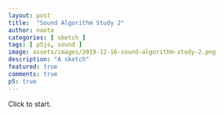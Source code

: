 ```yaml
---
layout: post
title:  "Sound Algorithm Study 2"
author: naoto
categories: [ sketch ]
tags: [ p5js, sound ]
image: assets/images/2019-12-16-sound-algorithm-study-2.png
description: "A sketch"
featured: true
comments: true
p5: true
---
```


<div id = "p5sketch">
  <!-- p5 instance will be created here -->
</div>

Click to start.

<script>
function midiToFreq(m) {
  let tuning = 440;
  return Math.pow(2, (m - 69) / 12) * tuning;
}

let setColorMode = 0;

class ColorScheme {
  constructor(colorString) {
    this.colors = []; {
      let cc = colorString.split("/");
      let cs = cc[cc.length - 1].split("-");
      for (let i in cs) {
        let r = parseInt("0x" + cs[i].substring(0, 2));
        let g = parseInt("0x" + cs[i].substring(2, 4));
        let b = parseInt("0x" + cs[i].substring(4, 6));
        this.colors.push({
          r: r,
          g: g,
          b: b
        });
      }
      this.offset = 0;
    }
  }
  get(i) {
    i = Math.min(this.colors.length - 1, Math.max(0, i));
    return this.colors[(i + this.offset) % this.colors.length];
  }

}

var colorSchemes = [
  new ColorScheme("https://coolors.co/5386e4-7fc29b-b5ef8a-d7f171-817e9f"),
  new ColorScheme("https://coolors.co/000000-808080-ffffff-333333-aaaaaa"),
  new ColorScheme("https://coolors.co/ffffff-808080-000000-333333-aaaaaa"),
];

function setColor(parent, func, index, alpha) {
  let idx = setColorMode;
  if (alpha == undefined) alpha = 255;
  parent[func](colorSchemes[idx].get(index).r, colorSchemes[idx].get(index).g, colorSchemes[idx].get(index).b, alpha);
}

// for cross browser compatibility
const AudioContext = window.AudioContext || window.webkitAudioContext;
const audioCtx = new AudioContext();

class AM {
  constructor() {
    this.amp = audioCtx.createGain();
    this.amp.gain.setValueAtTime(0.0, audioCtx.currentTime);
    this.amp.connect(audioCtx.destination);

    this.preAmp = audioCtx.createGain();
    this.preAmp.gain.setValueAtTime(0.0, audioCtx.currentTime);
    this.preAmp.connect(this.amp);

    this.osc = audioCtx.createOscillator();
    this.osc.type = 'sine';
    this.osc.frequency.setValueAtTime(0, audioCtx.currentTime);
    this.osc.connect(this.preAmp);

    this.modGain = audioCtx.createGain();
    this.modGain.gain.value = 0;
    this.modGain.connect(this.preAmp.gain);

    this.lfo = audioCtx.createOscillator();
    this.lfo.type = 'sine';
    this.lfo.frequency.setValueAtTime(16, audioCtx.currentTime);
    this.lfo.connect(this.modGain);

    this.started = false;
  }

  start() {
    if (this.started == false) {
      this.osc.start();
      this.lfo.start();
      this.started = true;
    }
    this.modGain.gain.value = 1;
    this.amp.gain.setValueAtTime(0.1, audioCtx.currentTime);
  }

  freq(f) {
    if (isNaN(f)) return;
    this.osc.frequency.setValueAtTime(f, audioCtx.currentTime);
  }

  stop() {
    this.preAmp.gain.setValueAtTime(0.0, audioCtx.currentTime);
    this.amp.gain.setValueAtTime(0.0, audioCtx.currentTime);
  }
}

class FM {
  constructor() {
    this.amp = audioCtx.createGain();
    this.amp.gain.setValueAtTime(0.0, audioCtx.currentTime);
    this.amp.connect(audioCtx.destination);

    this.biquadFilter = audioCtx.createBiquadFilter();
    this.biquadFilter.type = 'lowpass';
    this.biquadFilter.Q.setValueAtTime(1, audioCtx.currentTime);
    this.biquadFilter.frequency.setValueAtTime(0, audioCtx.currentTime);
    this.biquadFilter.gain.setValueAtTime(50, audioCtx.currentTime);
    this.biquadFilter.connect(this.amp);

    this.osc = audioCtx.createOscillator();
    this.osc.type = 'sine';
    this.osc.frequency.setValueAtTime(0, audioCtx.currentTime);
    this.osc.connect(this.biquadFilter);

    this.modGain = audioCtx.createGain();
    this.modGain.gain.value = 100;
    this.modGain.connect(this.osc.frequency);

    this.lfo = audioCtx.createOscillator();
    this.lfo.type = 'sine';
    this.lfo.frequency.setValueAtTime(32, audioCtx.currentTime);
    this.lfo.connect(this.modGain);

    this.started = false;
  }

  start() {
    if (this.started == false) {
      this.osc.start();
      this.lfo.start();
      this.started = true;
    }
    this.amp.gain.setValueAtTime(0.1, audioCtx.currentTime);
  }

  freq(f) {
    if (isNaN(f)) return;
    this.biquadFilter.frequency.setValueAtTime(f * 2, audioCtx.currentTime);
    this.osc.frequency.setValueAtTime(f, audioCtx.currentTime);
  }

  stop() {
    this.amp.gain.setValueAtTime(0, audioCtx.currentTime);
  }
}

const s = (p) => {
  const synths = {};

  let freq = 440;
  let pointer = 0;
  let codeInput;
  let runButton;
  let output;
  let tokens = [];

  let isPlaying = false;
  let prevChar = '';

  let codeBase = '<<62f<<<+2<-4fffff+4aaaaa>>>90~';
  let pastCommands = [];
  let colorShift = 1;

  let pg0, pg1, pg2;
  let pgb0, pgb1;
  let pgInvertMask;

  p.setup = () => {
    p.createCanvas(400, 400);
    p.frameRate(30);

    pg0 = p.createGraphics(400, 400);
    pg1 = p.createGraphics(400, 400);
    pg2 = p.createGraphics(400, 400);
    pgb0 = p.createGraphics(400, 400);
    pgb1 = p.createGraphics(400, 400);
    pgInvertMask = p.createGraphics(400, 400);

    synths['~'] = new p5.Oscillator(freq, 'sine');
    synths['a'] = new AM();
    synths['f'] = new FM();
    synths['N'] = new p5.Oscillator(freq, 'sawtooth');
    synths['^'] = new p5.Oscillator(freq, 'triangle');
    synths['['] = new p5.Oscillator(freq, 'square');
    synths['n'] = new p5.Noise('white');

    codeInput = p.createInput(codeBase);
    codeInput.size(p.width);

    codeInput.elt.onkeyup = runButtonClicked;
  }

  p.mouseClicked = () => {
    runButtonClicked();
  }

  let hiCount = 0;

  const maskDraw = (pg) => {
    pg.push();
    setColor(pg, 'background', 0);
    pg.translate(p.width / 2, p.height / 2);
    let shapeFuncs = [
      (p, w, x, y) => {
        p.rect(x, y, w, w);
      },
      (p, w, x, y) => {
        p.ellipse(x, y, w, w);
      },
      (p, w, x, y) => {
        p.push();
        p.translate(x, y);
        p.line(-w / 2, 0, w / 2, 0);
        p.line(0, -w / 2, 0, w / 2);
        p.pop();
      },
    ]

    if (!isNaN(node)) {
      pastCommands.push(freq);
    } else {
      pastCommands.push(node);
    }
    if (pastCommands.length > 15 * 15) pastCommands.shift();
    pointer++;

    if (!isNaN(node) && node > 1000) {
      colorShift++;
      if (colorShift > 3) colorShift = 0;
    }
    let h = p.width / 16;
    pg.rectMode(p.CENTER);
    for (let i = 0; i < pastCommands.length; i++) {
      const index = (i - (p.frameCount % pastCommands.length) + pastCommands.length) % pastCommands.length;
      const command = pastCommands[index];

      if (!isNaN(command)) {
        if (index == pastCommands.length - 1) {
          setColor(pg, 'fill', 1);
          pg.noStroke();
        } else {
          setColor(pg, 'fill', 2);
          pg.noStroke();
        }
        pg.strokeWeight(h / 8);
        if (command > 80) {
          if (!isNaN(node) && node > 80) {
            hiCount++;
          }
          setColor(pg, 'stroke', 1);
          shapeFuncs[2](pg, h * 4, (i % 15 + 1 - 8) * h, Math.floor(i / 15 - 7) * h);
        } else {
          shapeFuncs[0](pg, h, (i % 15 + 1 - 8) * h, Math.floor(i / 15 - 7) * h);
        }
      } else if (command == '=') {} else {
        if (index == pastCommands.length - 1) {
          setColor(pg, 'fill', 2);
          pg.noStroke();
        } else {
          setColor(pg, 'fill', 1);
          pg.noStroke();
        }
        pg.strokeWeight(h / 8);
        shapeFuncs[1](pg, h / 2, (i % 15 + 1 - 8) * h, Math.floor(i / 15 - 7) * h);
      }
    }
    pg.pop();
  }
  const patternDraws = [
    (pg) => {
      pg.push();
      setColor(pg, 'background', 0);
      pg.translate(pg.width / 2, pg.height / 2);
      pg.noStroke();
      setColor(pg, 'fill', 3);
      pg.rotate(Math.PI * 0.25 * hiCount);
      let n = 4;
      let r = pg.width / 1.4 / n;
      pg.rectMode(p.CENTER);
      for (let i = -n; i <= n; i++) {
        pg.rect(i * r, 0, p.map(p.frameCount % 64, 0, 63, r / 2, r), pg.height * 2);
      }
      pg.pop();
    },
    (pg) => {
      pg.push();
      let mode;
      if (p.frameCount % 128 < 64) {
        mode = [0, 2];
      } else {
        mode = [2, 0];
      }
      setColor(pg, 'background', mode[0]);
      pg.translate(pg.width / 2, pg.height / 2);
      pg.noStroke();
      setColor(pg, 'fill', mode[1]);
      let r = p.map(p.frameCount % 64, 0, 63, 0, pg.width * 1.41);
      pg.ellipse(0, 0, r);
      pg.pop();
    },
    (pg) => {
      pg.push();
      setColor(pg, 'background', 2);
      pg.noStroke();
      setColor(pg, 'fill', 0);
      let y = p.map(p.frameCount % 64, 0, 63, 0, pg.width);
      pg.rect(0, y, pg.width, pg.height / 8);
      pg.pop();
    },
    (pg) => {
      pg.push();
      let mode;
      if (p.frameCount % 128 < 64) {
        mode = [0, 2];
      } else {
        mode = [2, 0];
      }
      setColor(pg, 'background', mode[0]);
      pg.noStroke();
      setColor(pg, 'fill', mode[1]);
      let r = p.map(p.frameCount % 64, 0, 63, 0, pg.width);
      pg.rect(0, 0, r, pg.height);
      pg.pop();
    },
  ];
  const blendDraw = (pg) => {
    pg.push();
    pg.blendMode(p.BLEND);
    pg.background(0);
    pg.image(pg0, 0, 0);
    pg.blendMode(p.MULTIPLY);
    pg.image(pg1, 0, 0);
  }
  const blobFunc = (p, R) => {
    p.beginShape();
    const n = 128;
    let x = 0;
    // if (curSynth == 'f' && freq < 11000) x = 0.2;
    x = 0.2;
    for (let i = 0; i < n; i++) {
      const th = i / n * 2 * Math.PI;
      let r = R * (1 + x * Math.random());
      p.vertex(r * Math.cos(th), r * Math.sin(th));
    }
    p.endShape(p.CLOSE);
  }
  const waveFunc = (p) => {
    p.beginShape();
    const n = 128;
    let x = 0;
    if (curSynth == 'f' && freq < 11000) x = 0.02;
    p.vertex(0, p.height);
    for (let i = 0; i <= n; i++) {
      const th = i / n * 8 * Math.PI + p.millis();
      let r = x * (Math.sin(th));
      p.vertex(i / n * p.width, p.height * (0.5 + r));
    }
    p.vertex(p.width, p.height);
    p.endShape(p.CLOSE);
  }
  const backDraw = (pg) => {
    pg.push();
    setColor(pg, 'background', 0);
    setColor(pg, 'fill', 2);
    pg.strokeWeight(pg.width / 64);
    pg.noStroke();
    if (node == 'n' || lastNode == 'n') {
      pg.translate(pg.width / 2, pg.height / 2);
      blobFunc(pg, pg.width / 3);
    } else {
      waveFunc(pg);
    }
    pg.pop();
  }

  let node;
  let lastNode;
  let curSynth;
  let curPattern = 0;

  p.draw = () => {
    const t = p.millis() * 0.001;

    if (isPlaying) {
      if (pointer < tokens.length) {
        lastNode = node;
        node = tokens[pointer];
        execute(node);
        if (node == '~') {
          curPattern = (curPattern + 1) % patternDraws.length;
        }
      } else {
        isPlaying = false;
      }
    } else {
      for (const key in synths) {
        synths[key].stop();
      }
      prevChar = '';
    }

    setColorMode = 0;
    if (hiCount % 4 < 2) {
      backDraw(pg2);
      patternDraws[curPattern](pg0);
      setColorMode = 1;
      maskDraw(pg1);
    } else {
      patternDraws[curPattern](pg2);
      maskDraw(pg0);
      setColorMode = 2;
      backDraw(pg1);
    }


    blendDraw(pgb0);

    pgInvertMask.blendMode(p.BLEND);
    pgInvertMask.background(255);
    pgInvertMask.blendMode(p.DIFFERENCE);
    pgInvertMask.image(pg1, 0, 0);

    pgb1.blendMode(p.BLEND);
    pgb1.background(0);
    pgb1.image(pg2, 0, 0);
    pgb1.blendMode(p.MULTIPLY);
    pgb1.image(pgInvertMask, 0, 0);

    p.blendMode(p.BLEND);
    p.background(0);
    p.image(pgb1, 0, 0);
    p.blendMode(p.ADD);
    p.image(pgb0, 0, 0);
  }

  let runButtonClicked = () => {
    isPlaying = true;

    let code = codeInput.value();
    let unbalancedBrackets = (code.split("<").length - 1) - (code.split(">").length - 1);
    if (unbalancedBrackets > 0) {
      code += '>'.repeat(unbalancedBrackets);
    }
    code = unpack(code);

    while (code.indexOf('<') > -1) {
      code = unpack(code);
    }

    let lex = code.match(/(\D+)|[+-]?(\d*[.])?\d+/gi);
    parse(lex);
  }

  let unpack = (code, index) => {
    let pointer = 0;
    let result = '';
    let start = 0;
    let end = 0;
    let stack = 0;

    let peek = () => {
      return code[pointer];
    }

    let consume = () => {
      pointer++;
    }

    while (pointer < code.length) {
      let t = peek();
      if (t === "<") {
        if (stack == 0) {
          start = pointer;
        }
        stack++;
      } else if (t === ">") {
        end = pointer;
        stack--;
        if (stack == 0) {
          result += code.slice(start + 1, end).repeat(2);
        }
      } else {
        if (stack == 0) {
          result += t;
        }
      }
      consume();
    }

    return result;
  }


  let parse = (l) => {
    pointer = 0;
    tokens = [];
    if (l) {
      for (let i = 0; i < l.length; i++) {
        if (isNaN(l[i])) {
          let chars = l[i].split('');
          for (let j = 0; j < chars.length; j++) {
            tokens.push(chars[j]);
          }
        } else {
          tokens.push(l[i]);
        }
      }
    }
  }

  let execute = (t) => {
    if (t != prevChar) {
      if (isNaN(t)) {
        switch (t) {
          case '~':
          case 'a':
          case 'f':
          case 'N':
          case '^':
          case '[':
            curSynth = t;
            synths[t].start();
            break;
          case '=':
            curSynth = '';
            for (const key in synths) {
              synths[key].stop();
            }
            break;
          case '+':
          case '-':
          case '*':
          case '/':
          case '<':
          case '>':
            break;
          default:
            curSynth = 'n';
            synths.n.start();
        }
      } else {
        if (prevChar == "+") {
          freq += parseFloat(t);
        } else if (prevChar == "-") {
          freq -= parseFloat(t);
        } else if (prevChar == "*") {
          freq *= parseFloat(t);
        } else if (prevChar == "/") {
          freq /= parseFloat(t);
        } else {
          freq = parseFloat(t);
        }

        // if (freq == 0) freq = p.random(11000);

        let f = midiToFreq(freq);
        if (isNaN(f) == false && f < 1e5) {
          for (const key in synths) {
            if (key != 'n') {
              synths[key].freq(f);
            }
          }
        }
      }
    }
    prevChar = t;
  }
}

let myp5 = new p5(s, document.getElementById('p5sketch'));
</script>